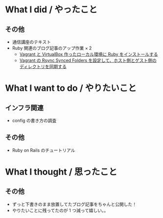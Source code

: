 # What I did / やったこと
## その他
- 通信講座のテキスト
- Ruby 関連のブログ記事のアップ作業 × 2
    - [Vagrant と VirtualBox 作ったローカル環境に Ruby をインストールする](http://teku2tech.hateblo.jp/entry/install-ruby-by-rbenv)
    - [Vagrant の Rsync Synced Folders を設定して、ホスト側とゲスト側のディレクトリを同期する](http://teku2tech.hateblo.jp/entry/set-rsync-synced-folders-of-vagrant)

# What I want to do / やりたいこと
## インフラ関連
- config の書き方の調査

## その他
- Ruby on Rails のチュートリアル

# What I thought / 思ったこと
## その他
- ずっと下書きのまま放置してたブログ記事をちゃんと公開した！
- やりたいことに残ってたのが 1 つ減って嬉しい。。
